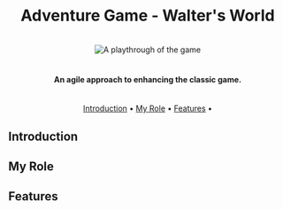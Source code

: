 <h1 align="center">
  <br>
  Adventure Game - Walter's World
  <br>
</h1>
<p align="center">
  <br>
  <img src="readme_assets/game_playthrough.gif" alt="A playthrough of the game">
  <br>
</p>

<h4 align="center"> <br>An agile approach to enhancing the classic game.</h4>

<p align="center">
  <br>
  <a href="#introduction">Introduction</a> •
  <a href="#myrole">My Role</a> •
  <a href="#inspiration">Features</a> •
</p>

## Introduction



## My Role


## Features



